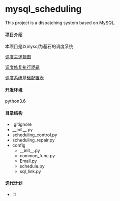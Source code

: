 # mysql_scheduling
This project is a dispatching system based on MySQL.

#### 项目介绍
本项目是以mysql为基石的调度系统

[调度主逻辑图](https://github.com/WAYDN/mysql_scheduling/tree/master/img/调度主逻辑图.png)

[调度修复执行逻辑](https://github.com/WAYDN/mysql_scheduling/tree/master/img/调度修复执行逻辑.png)

[调度系统基础配置表](https://github.com/WAYDN/mysql_scheduling/tree/master/img/调度系统基础配置表.png)


#### 开发环境
python3.6

#### 目录结构
- .gitignore
- \_\_init\_\_.py
- scheduling_control.py <!--调度执行控制脚本-->
- scheduling_repair.py <!--调度修复执行脚本-->
- config
    - \_\_init\_\_.py
    - common_func.py <!--常用函数脚本-->
    - Email.py <!--邮件发送脚本-->
    - schedule.py <!--调度系统执行主脚本-->
    - sql_link.py <!--mysql链接脚本-->

#### 迭代计划
- [ ] 


